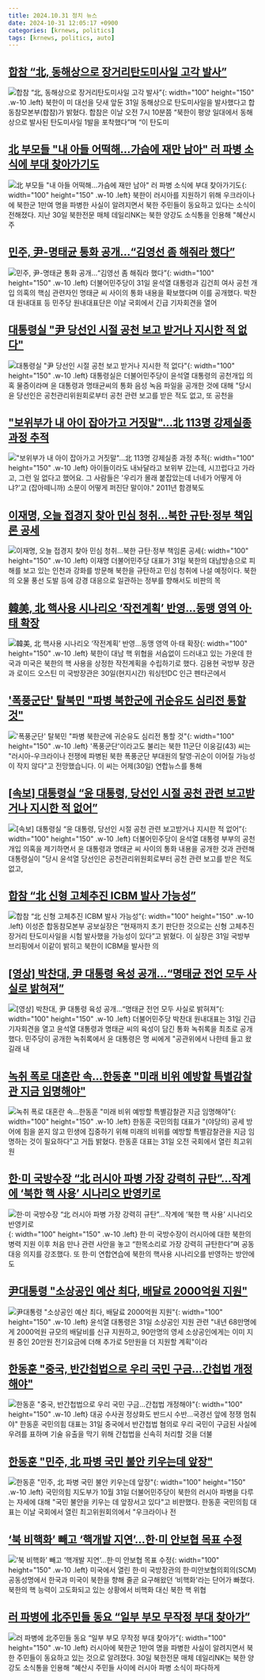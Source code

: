 ```yaml
---
title: 2024.10.31 정치 뉴스
date: 2024-10-31 12:05:17 +0900
categories: [krnews, politics]
tags: [krnews, politics, auto]
---
```

## [합참 “北, 동해상으로 장거리탄도미사일 고각 발사”](https://n.news.naver.com/mnews/article/366/0001028345)

![합참 “北, 동해상으로 장거리탄도미사일 고각 발사”](https://mimgnews.pstatic.net/image/origin/366/2024/10/31/1028345.jpg?type=nf220_150){: width="100" height="150" .w-10 .left}
북한이 미 대선을 닷새 앞둔 31일 동해상으로 탄도미사일을 발사했다고 합동참모본부(합참)가 밝혔다. 합참은 이날 오전 7시 10분쯤 “북한이 평양 일대에서 동해상으로 발사된 탄도미사일 1발을 포착했다”며 “이 탄도미

## [北 부모들 "내 아들 어떡해…가슴에 재만 남아" 러 파병 소식에 부대 찾아가기도](https://n.news.naver.com/mnews/article/088/0000912503)

![北 부모들 "내 아들 어떡해…가슴에 재만 남아" 러 파병 소식에 부대 찾아가기도](https://mimgnews.pstatic.net/image/origin/088/2024/10/31/912503.jpg?type=nf220_150){: width="100" height="150" .w-10 .left}
북한이 러시아를 지원하기 위해 우크라이나에 북한군 1만여 명을 파병한 사실이 알려지면서 북한 주민들이 동요하고 있다는 소식이 전해졌다. 지난 30일 북한전문 매체 데일리NK는 북한 양강도 소식통을 인용해 "혜산시 주

## [민주, 尹-명태균 통화 공개…“김영선 좀 해줘라 했다”](https://n.news.naver.com/mnews/article/020/0003595445)

![민주, 尹-명태균 통화 공개…“김영선 좀 해줘라 했다”](https://mimgnews.pstatic.net/image/origin/020/2024/10/31/3595445.jpg?type=nf220_150){: width="100" height="150" .w-10 .left}
더불어민주당이 31일 윤석열 대통령과 김건희 여사 공천 개입 의혹의 핵심 관련자인 명태균 씨 사이의 통화 내용을 확보했다며 이를 공개했다. 박찬대 원내대표 등 민주당 원내대표단은 이날 국회에서 긴급 기자회견을 열어

## [대통령실 "尹 당선인 시절 공천 보고 받거나 지시한 적 없다"](https://n.news.naver.com/mnews/article/277/0005493028)

![대통령실 "尹 당선인 시절 공천 보고 받거나 지시한 적 없다"](https://mimgnews.pstatic.net/image/origin/277/2024/10/31/5493028.jpg?type=nf220_150){: width="100" height="150" .w-10 .left}
대통령실은 더불어민주당이 윤석열 대통령의 공천개입 의혹 물증이라며 윤 대통령과 명태균씨의 통화 음성 녹음 파일을 공개한 것에 대해 "당시 윤 당선인은 공천관리위원회로부터 공천 관련 보고를 받은 적도 없고, 또 공천을

## ["보위부가 내 아이 잡아가고 거짓말"…北 113명 강제실종 과정 추적](https://n.news.naver.com/mnews/article/421/0007879040)

!["보위부가 내 아이 잡아가고 거짓말"…北 113명 강제실종 과정 추적](https://mimgnews.pstatic.net/image/origin/421/2024/10/31/7879040.jpg?type=nf220_150){: width="100" height="150" .w-10 .left}
아이들이라도 내놔달라고 보위부 갔는데, 시끄럽다고 가라고, 그런 일 없다고 했어요. 그 사람들은 '우리가 몰래 붙잡았는데 너네가 어떻게 아냐?'고 (잡아떼니까) 소문이 어떻게 퍼진단 말이야." 2011년 함경북도

## [이재명, 오늘 접경지 찾아 민심 청취…북한 규탄·정부 책임론 공세](https://n.news.naver.com/mnews/article/421/0007878576)

![이재명, 오늘 접경지 찾아 민심 청취…북한 규탄·정부 책임론 공세](https://mimgnews.pstatic.net/image/origin/421/2024/10/31/7878576.jpg?type=nf220_150){: width="100" height="150" .w-10 .left}
이재명 더불어민주당 대표가 31일 북한의 대남방송으로 피해를 보고 있는 인천과 강화를 방문해 북한을 규탄하고 민심 청취에 나설 예정이다. 북한의 오물 풍선 도발 등에 강경 대응으로 일관하는 정부를 향해서도 비판의 목

## [韓美, 北 핵사용 시나리오 ‘작전계획’ 반영…동맹 영역 아·태 확장](https://n.news.naver.com/mnews/article/016/0002381446)

![韓美, 北 핵사용 시나리오 ‘작전계획’ 반영…동맹 영역 아·태 확장](https://mimgnews.pstatic.net/image/origin/016/2024/10/31/2381446.jpg?type=nf220_150){: width="100" height="150" .w-10 .left}
북한이 대남 핵 위협을 서슴없이 드러내고 있는 가운데 한국과 미국은 북한의 핵 사용을 상정한 작전계획을 수립하기로 했다. 김용현 국방부 장관과 로이드 오스틴 미 국방장관은 30일(현지시간) 워싱턴DC 인근 펜타곤에서

## ['폭풍군단' 탈북민 "파병 북한군에 귀순유도 심리전 통할 것"](https://n.news.naver.com/mnews/article/057/0001850509)

!['폭풍군단' 탈북민 "파병 북한군에 귀순유도 심리전 통할 것"](https://mimgnews.pstatic.net/image/origin/057/2024/10/31/1850509.jpg?type=nf220_150){: width="100" height="150" .w-10 .left}
'폭풍군단'이라고도 불리는 북한 11군단 이웅길(43) 씨는 "러시아-우크라이나 전쟁에 파병된 북한 폭풍군단 부대원의 탈영·귀순이 이어질 가능성이 작지 않다"고 전망했습니다. 이 씨는 어제(30일) 연합뉴스를 통해

## [[속보] 대통령실 “윤 대통령, 당선인 시절 공천 관련 보고받거나 지시한 적 없어”](https://n.news.naver.com/mnews/article/056/0011829219)

![[속보] 대통령실 “윤 대통령, 당선인 시절 공천 관련 보고받거나 지시한 적 없어”](https://mimgnews.pstatic.net/image/origin/056/2024/10/31/11829219.jpg?type=nf220_150){: width="100" height="150" .w-10 .left}
더불어민주당이 윤석열 대통령 부부의 공천개입 의혹을 제기하면서 윤 대통령과 명태균 씨 사이의 통화 내용을 공개한 것과 관련해 대통령실이 "당시 윤석열 당선인은 공천관리위원회로부터 공천 관련 보고를 받은 적도 없고,

## [합참 “北 신형 고체추진 ICBM 발사 가능성”](https://n.news.naver.com/mnews/article/016/0002381550)

![합참 “北 신형 고체추진 ICBM 발사 가능성”](https://mimgnews.pstatic.net/image/origin/016/2024/10/31/2381550.jpg?type=nf220_150){: width="100" height="150" .w-10 .left}
이성준 합동참모본부 공보실장은 “현재까지 초기 판단한 것으로는 신형 고체추진 장거리 탄도미사일을 시험 발사했을 가능성이 있다”고 밝혔다. 이 실장은 31일 국방부 브리핑에서 이같이 밝히고 북한이 ICBM을 발사한 의

## [[영상] 박찬대, 尹 대통령 육성 공개…“명태균 전언 모두 사실로 밝혀져”](https://n.news.naver.com/mnews/article/014/0005261168)

![[영상] 박찬대, 尹 대통령 육성 공개…“명태균 전언 모두 사실로 밝혀져”](https://mimgnews.pstatic.net/image/origin/014/2024/10/31/5261168.jpg?type=nf220_150){: width="100" height="150" .w-10 .left}
더불어민주당 박찬대 원내대표는 31일 긴급기자회견을 열고 윤석열 대통령과 명태균 씨의 육성이 담긴 통화 녹취록을 최초로 공개했다. 민주당이 공개한 녹취록에서 윤 대통령은 명 씨에게 "공관위에서 나한테 들고 왔길래 내

## [녹취 폭로 대혼란 속…한동훈 "미래 비위 예방할 특별감찰관 지금 임명해야"](https://n.news.naver.com/mnews/article/119/0002887586)

![녹취 폭로 대혼란 속…한동훈 "미래 비위 예방할 특별감찰관 지금 임명해야"](https://mimgnews.pstatic.net/image/origin/119/2024/10/31/2887586.jpg?type=nf220_150){: width="100" height="150" .w-10 .left}
한동훈 국민의힘 대표가 "(야당의) 공세 방어에 힘을 쏟지 않고 민생에 집중하기 위해 미래의 비위를 예방할 특별감찰관을 지금 임명하는 것이 필요하다"고 거듭 밝혔다. 한동훈 대표는 31일 오전 국회에서 열린 최고위원

## [한·미 국방수장 “北 러시아 파병 가장 강력히 규탄”…작계에 ‘북한 핵 사용’ 시나리오 반영키로](https://n.news.naver.com/mnews/article/025/0003397258)

![한·미 국방수장 “北 러시아 파병 가장 강력히 규탄”…작계에 ‘북한 핵 사용’ 시나리오 반영키로](https://mimgnews.pstatic.net/image/origin/025/2024/10/31/3397258.jpg?type=nf220_150){: width="100" height="150" .w-10 .left}
한·미 국방수장이 러시아에 대한 북한의 병력 지원 이후 처음 만나 관련 사안을 놓고 “한목소리로 가장 강력히 규탄한다”며 공동 대응 의지를 강조했다. 또 한·미 연합연습에 북한의 핵사용 시나리오를 반영하는 방안에도

## [尹대통령 "소상공인 예산 최다, 배달료 2000억원 지원"](https://n.news.naver.com/mnews/article/277/0005493018)

![尹대통령 "소상공인 예산 최다, 배달료 2000억원 지원"](https://mimgnews.pstatic.net/image/origin/277/2024/10/31/5493018.jpg?type=nf220_150){: width="100" height="150" .w-10 .left}
윤석열 대통령은 31일 소상공인 지원 관련 "내년 68만명에게 2000억원 규모의 배달비를 신규 지원하고, 90만명의 영세 소상공인에게는 이미 지원 중인 20만원 전기요금에 더해 추가로 5만원을 더 지원할 계획"이라

## [한동훈 "중국, 반간첩법으로 우리 국민 구금…간첩법 개정해야"](https://n.news.naver.com/mnews/article/029/0002912571)

![한동훈 "중국, 반간첩법으로 우리 국민 구금…간첩법 개정해야"](https://mimgnews.pstatic.net/image/origin/029/2024/10/31/2912571.jpg?type=nf220_150){: width="100" height="150" .w-10 .left}
대공 수사권 정상화도 반드시 수반…국경선 앞에 정쟁 멈춰야" 한동훈 국민의힘 대표는 31일 중국에서 반간첩법 혐의로 우리 국민이 구금된 사실에 우려를 표하며 기술 유출을 막기 위해 간첩법을 신속히 처리할 것을 더불

## [한동훈 "민주, 北 파병 국민 불안 키우는데 앞장"](https://n.news.naver.com/mnews/article/014/0005261100)

![한동훈 "민주, 北 파병 국민 불안 키우는데 앞장"](https://mimgnews.pstatic.net/image/origin/014/2024/10/31/5261100.jpg?type=nf220_150){: width="100" height="150" .w-10 .left}
국민의힘 지도부가 10월 31일 더불어민주당이 북한의 러시아 파병을 다루는 자세에 대해 "국민 불안을 키우는 데 앞장서고 있다"고 비판했다. 한동훈 국민의힘 대표는 이날 국회에서 열린 최고위원회의에서 "우크라이나 전

## [‘북 비핵화’ 빼고 ‘핵개발 지연’…한·미 안보협 목표 수정](https://n.news.naver.com/mnews/article/028/0002714024)

![‘북 비핵화’ 빼고 ‘핵개발 지연’…한·미 안보협 목표 수정](https://mimgnews.pstatic.net/image/origin/028/2024/10/31/2714024.jpg?type=nf220_150){: width="100" height="150" .w-10 .left}
미국에서 열린 한·미 국방장관의 한·미안보협의회의(SCM) 공동성명에서 한국과 미국이 북한을 향해 줄곧 요구해왔던 ‘비핵화'라는 단어가 빠졌다. 북한의 핵 능력이 고도화되고 있는 상황에서 비핵화 대신 북한 핵 위협

## [러 파병에 北주민들 동요 “일부 부모 무작정 부대 찾아가”](https://n.news.naver.com/mnews/article/023/0003867365)

![러 파병에 北주민들 동요 “일부 부모 무작정 부대 찾아가”](https://mimgnews.pstatic.net/image/origin/023/2024/10/31/3867365.jpg?type=nf220_150){: width="100" height="150" .w-10 .left}
러시아에 북한군 1만여 명을 파병한 사실이 알려지면서 북한 주민들이 동요하고 있는 것으로 알려졌다. 30일 북한전문 매체 데일리NK는 북한 양강도 소식통을 인용해 “혜산시 주민들 사이에 러시아 파병 소식이 파다하게

